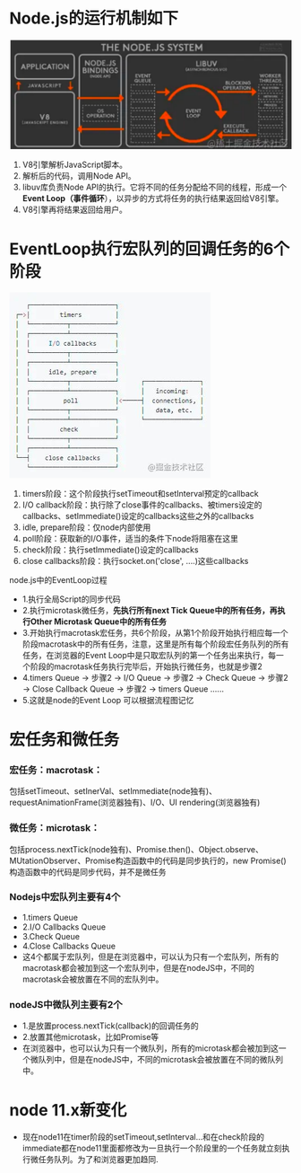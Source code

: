 # Node.js的运行机制如下

![image-20220311150026431](https://raw.githubusercontent.com/cjcj5438/picGo/master/image-20220311150026431.png)

1. V8引擎解析JavaScript脚本。
2. 解析后的代码，调用Node API。
3. libuv库负责Node API的执行。它将不同的任务分配给不同的线程，形成一个**Event Loop（事件循环**），以异步的方式将任务的执行结果返回给V8引擎。
4. V8引擎再将结果返回给用户。

# EventLoop执行宏队列的回调任务的6个阶段

![img](https://raw.githubusercontent.com/cjcj5438/picGo/master/paste-0a4f80542216bad6dbdfa774002f5662cebdda05.jpg)

1. timers阶段：这个阶段执行setTimeout和setInterval预定的callback
2. I/O callback阶段：执行除了close事件的callbacks、被timers设定的callbacks、setImmediate()设定的callbacks这些之外的callbacks
3. idle, prepare阶段：仅node内部使用
4. poll阶段：获取新的I/O事件，适当的条件下node将阻塞在这里
5. check阶段：执行setImmediate()设定的callbacks
6. close callbacks阶段：执行socket.on('close', ....)这些callbacks

node.js中的EventLoop过程

- 1.执行全局Script的同步代码
- 2.执行microtask微任务，**先执行所有next Tick  Queue中的所有任务，再执行Other Microtask Queue中的所有任务**
- 3.开始执行macrotask宏任务，共6个阶段，从第1个阶段开始执行相应每一个阶段macrotask中的所有任务，注意，这里是所有每个阶段宏任务队列的所有任务，在浏览器的Event Loop中是只取宏队列的第一个任务出来执行，每一个阶段的macrotask任务执行完毕后，开始执行微任务，也就是步骤2
- 4.timers Queue -> 步骤2 -> I/O Queue -> 步骤2 -> Check Queue -> 步骤2 -> Close Callback Queue -> 步骤2 -> timers Queue ......
- 5.这就是node的Event Loop  可以根据流程图记忆

# 宏任务和微任务

### 宏任务：macrotask：

包括setTimeout、setInerVal、setImmediate(node独有)、requestAnimationFrame(浏览器独有)、I/O、UI rendering(浏览器独有)

### 微任务：microtask：

包括process.nextTick(node独有)、Promise.then()、Object.observe、MUtationObserver、Promise构造函数中的代码是同步执行的，new Promise()构造函数中的代码是同步代码，并不是微任务



### Nodejs中宏队列主要有4个

- 1.timers Queue
- 2.I/O Callbacks Queue
- 3.Check Queue
- 4.Close Callbacks Queue
- 这4个都属于宏队列，但是在浏览器中，可以认为只有一个宏队列，所有的macrotask都会被加到这一个宏队列中，但是在nodeJS中，不同的macrotask会被放置在不同的宏队列中。

### nodeJS中微队列主要有2个

- 1.是放置process.nextTick(callback)的回调任务的
- 2.放置其他microtask，比如Promise等
- 在浏览器中，也可以认为只有一个微队列，所有的microtask都会被加到这一个微队列中，但是在nodeJS中，不同的microtask会被放置在不同的微队列中。

# node 11.x新变化

- 现在node11在timer阶段的setTimeout,setInterval...和在check阶段的immediate都在node11里面都修改为一旦执行一个阶段里的一个任务就立刻执行微任务队列。为了和浏览器更加趋同.
